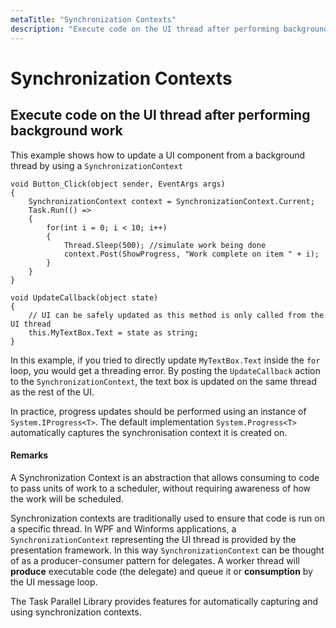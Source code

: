 ```yaml
---
metaTitle: "Synchronization Contexts"
description: "Execute code on the UI thread after performing background work"
---
```


# Synchronization Contexts



## Execute code on the UI thread after performing background work


This example shows how to update a UI component from a background thread by using a `SynchronizationContext`

```dotnet
void Button_Click(object sender, EventArgs args)
{
    SynchronizationContext context = SynchronizationContext.Current;
    Task.Run(() =>
    {
        for(int i = 0; i < 10; i++) 
        {
            Thread.Sleep(500); //simulate work being done
            context.Post(ShowProgress, "Work complete on item " + i);
        }
    }
}

void UpdateCallback(object state)
{
    // UI can be safely updated as this method is only called from the UI thread
    this.MyTextBox.Text = state as string;
}

```

In this example, if you tried to directly update `MyTextBox.Text` inside the `for` loop, you would get a threading error. By posting the `UpdateCallback` action to the `SynchronizationContext`, the text box is updated on the same thread as the rest of the UI.

In practice, progress updates should be performed using an instance of `System.IProgress<T>`. The default implementation `System.Progress<T>` automatically captures the synchronisation context it is created on.



#### Remarks


A Synchronization Context is an abstraction that allows consuming to code to pass units of work to a scheduler, without requiring awareness of how the work will be scheduled.

Synchronization contexts are traditionally used to ensure that code is run on a specific thread. In WPF and Winforms applications, a `SynchronizationContext` representing the UI thread is provided by the presentation framework. In this way `SynchronizationContext` can be thought of as a producer-consumer pattern for delegates. A worker thread will **produce** executable code (the delegate) and queue it or **consumption** by the UI message loop.

The Task Parallel Library provides features for automatically capturing and using synchronization contexts.

